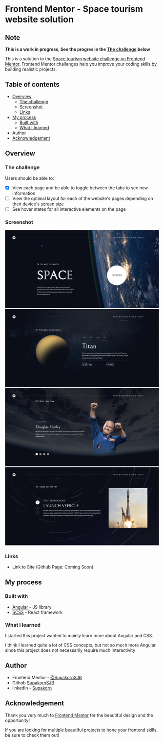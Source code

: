 # Frontend Mentor - Space tourism website solution

## Note

**This is a work in progress, See the progres in the [The challenge](#the-challenge) below**

This is a solution to the [Space tourism website challenge on Frontend Mentor](https://www.frontendmentor.io/challenges/space-tourism-multipage-website-gRWj1URZ3). Frontend Mentor challenges help you improve your coding skills by building realistic projects. 

## Table of contents

- [Overview](#overview)
  - [The challenge](#the-challenge)
  - [Screenshot](#screenshot)
  - [Links](#links)
- [My process](#my-process)
  - [Built with](#built-with)
  - [What I learned](#what-i-learned)
- [Author](#author)
- [Acknowledgement](#acknowledgement)

## Overview

### The challenge

Users should be able to:

- [X] View each page and be able to toggle between the tabs to see new information
- [ ] View the optimal layout for each of the website's pages depending on their device's screen size
- [ ] See hover states for all interactive elements on the page

### Screenshot

![Home Page](./screenshots/Home.png)
![Destination Page](./screenshots/Destination.png)
![Crew Page](./screenshots/Crew.png)
![Technology Page](./screenshots/Technology.png)

### Links

- Link to Site (Github Page: Coming Soon)

## My process

### Built with

- [Angular](https://reactjs.org/) - JS library
- [SCSS](https://nextjs.org/) - React framework

### What I learned

I started this project wanted to mainly learn more about Angular and CSS.

I think I learned quite a lot of CSS concepts, but not so much more Angular since this project does not necessarily require much interactivity

## Author

- Frontend Mentor - [@SupakornSJB](https://www.frontendmentor.io/profile/SupakornSJB)
- Github [SupakornSJB](https://github.com/SupakornSJB)
- linkedIn - [Supakorn](https://www.linkedin.com/in/supakorn-senlamai/)

## Acknowledgement

Thank you very much to [Frontend Mentor](https://www.frontendmentor.io) for the beautiful design and the opportunity!

If you are looking for multiple beautiful projects to hone your frontend skills, be sure to check them out!
